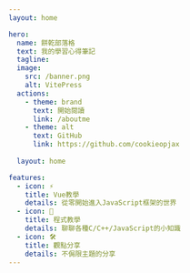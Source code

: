 ```yaml
---
layout: home

hero:
  name: 餅乾部落格
  text: 我的學習心得筆記
  tagline: 
  image:
    src: /banner.png
    alt: VitePress
  actions:
    - theme: brand
      text: 開始閱讀
      link: /aboutme
    - theme: alt
      text: GitHub
      link: https://github.com/cookieopjax
  
  layout: home

features:
  - icon: ⚡️
    title: Vue教學
    details: 從零開始進入JavaScript框架的世界
  - icon: 🖖
    title: 程式教學
    details: 聊聊各種C/C++/JavaScript的小知識
  - icon: 🛠️
    title: 觀點分享
    details: 不侷限主題的分享
---
```




